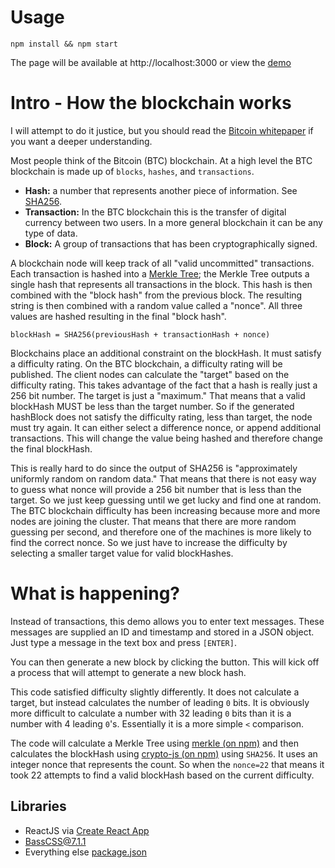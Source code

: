 # Usage

```
npm install && npm start
```

The page will be available at http://localhost:3000 or view the [demo](https://de314.github.io/js-blockchain)

# Intro - How the blockchain works

I will attempt to do it justice, but you should read the [Bitcoin whitepaper](https://bitcoin.org/bitcoin.pdf)
if you want a deeper understanding.

Most people think of the Bitcoin (BTC) blockchain. At a high level the BTC blockchain
is made up of `blocks`, `hashes`, and `transactions`.

* **Hash:** a number that represents another piece of information. See [SHA256](https://en.wikipedia.org/wiki/SHA-2).
* **Transaction:** In the BTC blockchain this is the transfer of digital currency between
two users. In a more general blockchain it can be any type of data.
* **Block:** A group of transactions that has been cryptographically signed.

A blockchain node will keep track of all "valid uncommitted" transactions. Each
transaction is hashed into a [Merkle Tree](https://en.wikipedia.org/wiki/Merkle_tree); the Merkle Tree outputs a
single hash that represents all transactions in the block. This hash is then combined
with the "block hash" from the previous block. The resulting string is then combined
with a random value called a "nonce". All three values are hashed resulting in the
final "block hash".

`blockHash = SHA256(previousHash + transactionHash + nonce)`

Blockchains place an additional constraint on the blockHash. It must satisfy a difficulty
rating. On the BTC blockchain, a difficulty rating will be published. The client
nodes can calculate the "target" based on the difficulty rating. This takes advantage
of the fact that a hash is really just a 256 bit number. The target is just a "maximum."
That means that a valid blockHash MUST be less than the target number. So if the
generated hashBlock does not satisfy the difficulty rating, less than target, the
node must try again. It can either select a difference nonce, or append additional
transactions. This will change the value being hashed and therefore change the final
blockHash.

This is really hard to do since the output of SHA256 is "approximately uniformly
random on random data." That means that there is not easy way to guess what nonce
will provide a 256 bit number that is less than the target. So we just keep guessing
until we get lucky and find one at random. The BTC blockchain difficulty has been
increasing because more and more nodes are joining the cluster. That means that
there are more random guessing per second, and therefore one of the machines is
more likely to find the correct nonce. So we just have to increase the difficulty
by selecting a smaller target value for valid blockHashes.

# What is happening?

Instead of transactions, this demo allows you to enter text messages. These messages
are supplied an ID and timestamp and stored in a JSON object. Just type a message
in the text box and press `[ENTER]`.

You can then generate a new block by clicking the button. This will kick off a process
that will attempt to generate a new block hash.

This code satisfied difficulty slightly differently. It does not calculate a target,
but instead calculates the number of leading `0` bits. It is obviously more difficult
to calculate a number with 32 leading `0` bits than it is a number with 4 leading `0`'s.
Essentially it is a more simple `<` comparison.

The code will calculate a Merkle Tree using [merkle (on npm)](https://www.npmjs.com/package/merkle) and
then calculates the blockHash using [crypto-js (on npm)](https://www.npmjs.com/package/crypto-js) using `SHA256`. It uses
an integer nonce that represents the count. So when the `nonce=22` that means it
took 22 attempts to find a valid blockHash based on the current difficulty.

## Libraries

* ReactJS via [Create React App](https://github.com/facebookincubator/create-react-app)
* [BassCSS@7.1.1](http://basscss.com/v7/docs/base-forms/)
* Everything else [package.json](https://github.com/de314/js-blockchain/blob/master/package.json)
